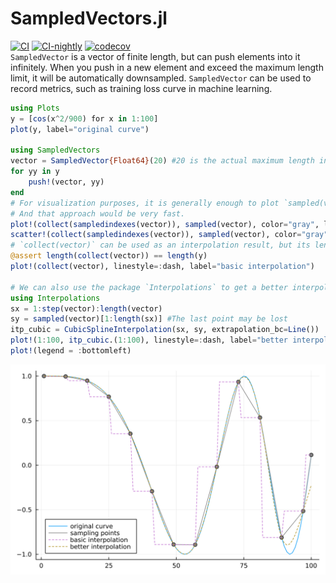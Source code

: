 # SampledVectors.jl
[![CI](https://github.com/guo-yong-zhi/SampledVectors.jl/actions/workflows/ci.yml/badge.svg)](https://github.com/guo-yong-zhi/SampledVectors.jl/actions/workflows/ci.yml) [![CI-nightly](https://github.com/guo-yong-zhi/SampledVectors.jl/actions/workflows/ci-nightly.yml/badge.svg)](https://github.com/guo-yong-zhi/SampledVectors.jl/actions/workflows/ci-nightly.yml) [![codecov](https://codecov.io/gh/guo-yong-zhi/SampledVectors.jl/branch/main/graph/badge.svg?token=785ZNXGQKL)](https://codecov.io/gh/guo-yong-zhi/SampledVectors.jl)  
`SampledVector` is a vector of finite length, but can push elements into it infinitely. When you push in a new element and exceed the maximum length limit, it will be automatically downsampled. `SampledVector` can be used to record metrics, such as training loss curve in machine learning.
```julia
using Plots
y = [cos(x^2/900) for x in 1:100]
plot(y, label="original curve")

using SampledVectors
vector = SampledVector{Float64}(20) #20 is the actual maximum length in memory
for yy in y
    push!(vector, yy)
end
# For visualization purposes, it is generally enough to plot `sampled(vector)` with proper maximum length.
# And that approach would be very fast.
plot!(collect(sampledindexes(vector)), sampled(vector), color="gray", label="sampling points") 
scatter!(collect(sampledindexes(vector)), sampled(vector), color="gray", label=nothing)
# `collect(vector)` can be used as an interpolation result, but its length may be very large.
@assert length(collect(vector)) == length(y)
plot!(collect(vector), linestyle=:dash, label="basic interpolation")

# We can also use the package `Interpolations` to get a better interpolation result.
using Interpolations
sx = 1:step(vector):length(vector)
sy = sampled(vector)[1:length(sx)] #The last point may be lost
itp_cubic = CubicSplineInterpolation(sx, sy, extrapolation_bc=Line())
plot!(1:100, itp_cubic.(1:100), linestyle=:dash, label="better interpolation")
plot!(legend = :bottomleft)
```
![sampling and interpolation](sampling_and_interpolation.svg)
